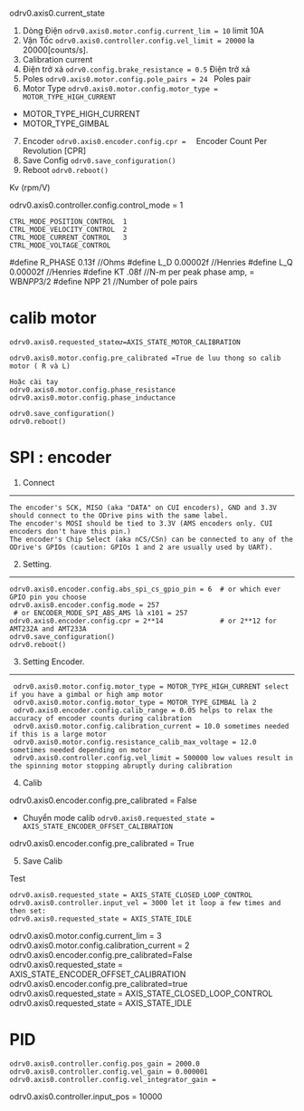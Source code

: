 odrv0.axis0.current_state


1. Dòng Điện ```odrv0.axis0.motor.config.current_lim = 10``` limit 10A
2. Vận Tốc ```odrv0.axis0.controller.config.vel_limit = 20000``` la 20000[counts/s].
3. Calibration current
4. Điện trở xả ```odrv0.config.brake_resistance = 0.5``` Điện trở xả 
5. Poles ```odrv0.axis0.motor.config.pole_pairs = 24 ``` Poles pair
6. Motor Type ```odrv0.axis0.motor.config.motor_type = MOTOR_TYPE_HIGH_CURRENT```

- MOTOR_TYPE_HIGH_CURRENT
- MOTOR_TYPE_GIMBAL

7. Encoder ```odrv0.axis0.encoder.config.cpr =  ```  Encoder Count Per Revolution [CPR]
8. Save Config ```odrv0.save_configuration() ```
9. Reboot ```odrv0.reboot()```




Kv (rpm/V)

odrv0.axis0.controller.config.control_mode = 1
```
CTRL_MODE_POSITION_CONTROL  1
CTRL_MODE_VELOCITY_CONTROL  2
CTRL_MODE_CURRENT_CONTROL   3
CTRL_MODE_VOLTAGE_CONTROL 
```

#define R_PHASE 0.13f           //Ohms
#define L_D 0.00002f            //Henries
#define L_Q 0.00002f            //Henries
#define KT .08f                 //N-m per peak phase amp, = WB*NPP*3/2
#define NPP 21                  //Number of pole pairs



# calib motor 
```
odrv0.axis0.requested_stateư=AXIS_STATE_MOTOR_CALIBRATION 

odrv0.axis0.motor.config.pre_calibrated =True de luu thong so calib motor ( R và L)

Hoặc cài tay
odrv0.axis0.motor.config.phase_resistance 
odrv0.axis0.motor.config.phase_inductance
```
```
odrv0.save_configuration()
odrv0.reboot()
```

# SPI : encoder

1. Connect
-----------

```
The encoder's SCK, MISO (aka "DATA" on CUI encoders), GND and 3.3V should connect to the ODrive pins with the same label.
The encoder's MOSI should be tied to 3.3V (AMS encoders only. CUI encoders don't have this pin.)
The encoder's Chip Select (aka nCS/CSn) can be connected to any of the ODrive's GPIOs (caution: GPIOs 1 and 2 are usually used by UART).
```

2. Setting.
---------

```
odrv0.axis0.encoder.config.abs_spi_cs_gpio_pin = 6  # or which ever GPIO pin you choose
odrv0.axis0.encoder.config.mode = 257
 # or ENCODER_MODE_SPI_ABS_AMS là x101 = 257
odrv0.axis0.encoder.config.cpr = 2**14              # or 2**12 for AMT232A and AMT233A
odrv0.save_configuration()
odrv0.reboot()
```

3. Setting Encoder.
-----------


```
 odrv0.axis0.motor.config.motor_type = MOTOR_TYPE_HIGH_CURRENT select if you have a gimbal or high amp motor
 odrv0.axis0.motor.config.motor_type = MOTOR_TYPE_GIMBAL là 2
 odrv0.axis0.encoder.config.calib_range = 0.05 helps to relax the accuracy of encoder counts during calibration
 odrv0.axis0.motor.config.calibration_current = 10.0 sometimes needed if this is a large motor
 odrv0.axis0.motor.config.resistance_calib_max_voltage = 12.0 sometimes needed depending on motor
 odrv0.axis0.controller.config.vel_limit = 500000 low values result in the spinning motor stopping abruptly during calibration
```

4. Calib

 odrv0.axis0.encoder.config.pre_calibrated = False
- Chuyển mode calib ```odrv0.axis0.requested_state = AXIS_STATE_ENCODER_OFFSET_CALIBRATION```

 odrv0.axis0.encoder.config.pre_calibrated = True 

5. Save Calib

Test

```
odrv0.axis0.requested_state = AXIS_STATE_CLOSED_LOOP_CONTROL
odrv0.axis0.controller.input_vel = 3000 let it loop a few times and then set:
odrv0.axis0.requested_state = AXIS_STATE_IDLE
```



odrv0.axis0.motor.config.current_lim = 3
odrv0.axis0.motor.config.calibration_current = 2
odrv0.axis0.encoder.config.pre_calibrated=False
odrv0.axis0.requested_state = AXIS_STATE_ENCODER_OFFSET_CALIBRATION
odrv0.axis0.encoder.config.pre_calibrated=true
odrv0.axis0.requested_state = AXIS_STATE_CLOSED_LOOP_CONTROL 
odrv0.axis0.requested_state = AXIS_STATE_IDLE 

# PID

```
odrv0.axis0.controller.config.pos_gain = 2000.0 
odrv0.axis0.controller.config.vel_gain = 0.000001
odrv0.axis0.controller.config.vel_integrator_gain = 
```
odrv0.axis0.controller.input_pos = 10000